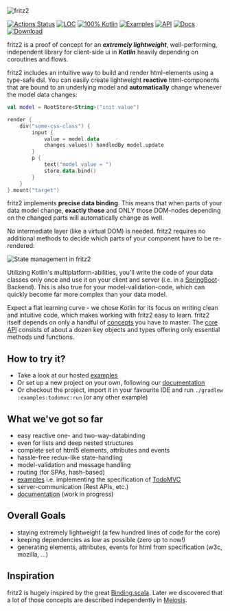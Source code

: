![fritz2](https://www.fritz2.dev/images/fritz2_logo_grey.png)

[![Actions Status](https://github.com/jwstegemann/fritz2/workflows/build/badge.svg)](https://github.com/jwstegemann/fritz2/actions)
[![LOC](https://img.shields.io/badge/lines%20of%20code-1%2C5k-green)](https://clean-code-developer.com/grades/grade-1-red/#Keep_it_simple_stupid_KISS)
[![100% Kotlin](https://img.shields.io/badge/kotlin-100%25-blue)](https://play.kotlinlang.org/)
[![Examples](https://img.shields.io/badge/examples-showcase-yellow)](https://www.fritz2.dev/examples.html)
[![API](https://img.shields.io/badge/API-dokka-green)](https://api.fritz2.dev/fritz2/)
[![Docs](https://img.shields.io/badge/docs-wiki-blue)](https://docs.fritz2.dev)
[![Download](https://api.bintray.com/packages/jwstegemann/fritz2/core/images/download.svg)](https://bintray.com/jwstegemann/fritz2/core/_latestVersion)

fritz2 is a proof of concept for an ***extremely lightweight***, well-performing, independent library for client-side ui in ***Kotlin*** heavily depending on coroutines and flows.

fritz2 includes an intuitive way to build and render html-elements using a type-safe dsl. You can easily create lightweight **reactive** html-components that are bound to an underlying model and **automatically** change whenever the model data changes:

```kotlin
val model = RootStore<String>("init value")

render {
    div("some-css-class") {
        input {
            value = model.data
            changes.values() handledBy model.update 
        }
        p {
            text("model value = ")
            store.data.bind()
        }
    }
}.mount("target")
```

fritz2 implements **precise data binding**. This means that when parts of your data model change, **exactly those** and ONLY those DOM-nodes depending on the changed parts will automatically change as well.

No intermediate layer (like a virtual DOM) is needed. fritz2 requires no additional methods to decide which parts of your component have to be re-rendered:

![State management in fritz2](https://www.fritz2.dev/static/fritz2_state.001.png)

Utilizing Kotlin's multiplatform-abilities, you'll write the code of your data classes only once and use it on your client and server (i.e. in a [SpringBoot](https://spring.io/guides/gs/rest-service/)-Backend). This is also true for your model-validation-code, which can quickly become far more complex than your data model.

Expect a flat learning curve - we chose Kotlin for its focus on writing clean and intuitive code, which makes working with fritz2 easy to learn.
fritz2 itself depends on only a handful of [concepts](https://docs.fritz2.dev) you have to master. The [core API](https://api.fritz2.dev/fritz2/) consists of about a dozen key objects and types offering only essential methods und functions. 

## How to try it?

* Take a look at our hosted [examples](https://www.fritz2.dev/examples.html)
* Or set up a new project on your own, following our [documentation](https://docs.fritz2.dev/Project.html)
* Or checkout the project, import it in your favourite IDE and run `./gradlew :examples:todomvc:run` (or any other example)


## What we've got so far

- easy reactive one- and two-way-databinding
- even for lists and deep nested structures
- complete set of html5 elements, attributes and events
- hassle-free redux-like state-handling
- model-validation and message handling 
- routing (for SPAs, hash-based)
- [examples](https://www.fritz2.dev/examples.html) i.e. implementing the specification of [TodoMVC](http://todomvc.com/)
- server-communication (Rest APIs, etc.)
- [documentation](https://docs.fritz2.dev) (work in progress)

## Overall Goals

- staying extremely lightweight (a few hundred lines of code for the core)
- keeping dependencies as low as possible (zero up to now!)
- generating elements, attributes, events for html from specification (w3c, mozilla, ...)

## Inspiration

fritz2 is hugely inspired by the great [Binding.scala](https://github.com/ThoughtWorksInc/Binding.scala). Later we discovered that a lot of those concepts are described independently in [Meiosis](https://meiosis.js.org/).
